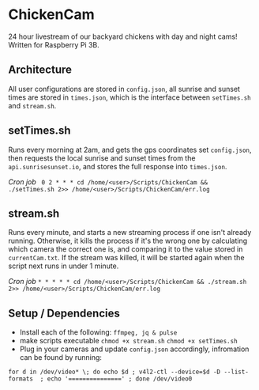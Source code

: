 # ChickenCam
24 hour livestream of our backyard chickens with day and night cams! Written for Raspberry Pi 3B.

## Architecture
All user configurations are stored in `config.json`, all sunrise and sunset times are stored in `times.json`, which is the interface between `setTimes.sh` and `stream.sh`.

## setTimes.sh
Runs every morning at 2am, and gets the gps coordinates set `config.json`, then requests the local sunrise and sunset times from the `api.sunrisesunset.io`, and stores the full response into `times.json`.

*Cron job*
``` 0 2 * * * cd /home/<user>/Scripts/ChickenCam && ./setTimes.sh 2>> /home/<user>/Scripts/ChickenCam/err.log```

## stream.sh
Runs every minute, and starts a new streaming process if one isn't already running. Otherwise, it kills the process if it's the wrong one by calculating which camera the correct one is, and comparing it to the value stored in `currentCam.txt`. If the stream was killed, it will be started again when the script next runs in under 1 minute.

*Cron job*
```* * * * * cd /home/<user>/Scripts/ChickenCam && ./stream.sh 2>> /home/<user>/Scripts/ChickenCam/err.log```

## Setup / Dependencies
- Install each of the following:
```ffmpeg, jq & pulse```
- make scripts executable 
```chmod +x stream.sh```
```chmod +x setTimes.sh```
- Plug in your cameras and update `config.json` accordingly, infromation can be found by running:

```for d in /dev/video* \; do echo $d ; v4l2-ctl --device=$d -D --list-formats  ; echo '===============' ; done /dev/video0```
